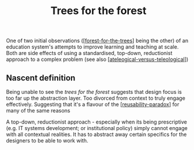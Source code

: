 ﻿---
title: Trees for the forest
---
One of two initial observations ([[forest-for-the-trees]] being the other) of an education system's attempts to improve learning and teaching at scale. Both are side effects of using a standardised, top-down, reductionist approach to a complex problem (see also [[ateleogical-versus-teleological]])

## Nascent definition

Being unable to see the _trees for the forest_ suggests that design focus is too far up the abstraction layer. Too divorced from context to truly engage effectively. Suggesting that it's a flavour of the [[reusability-paradox]] for many of the same reasons

A top-down, reductionist approach - especially when its being prescriptive (e.g. IT systems development; or institutional policy) simply cannot engage with all contextual realities. It has to abstract away certain specifics for the designers to be able to work with.



[//begin]: # "Autogenerated link references for markdown compatibility"
[forest-for-the-trees]: forest-for-the-trees "Forest for the trees"
[ateleogical-versus-teleological]: ../CASA/ateleogical-versus-teleological "Ateleological versus teleological"
[reusability-paradox]: ../Bricolage/reusability-paradox "Reusability Paradox"
[//end]: # "Autogenerated link references"